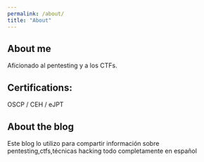 ```yaml
---
permalink: /about/
title: "About"
---
```


## About me
Aficionado al pentesting y a los CTFs.

## Certifications:
OSCP / CEH / eJPT 

## About the blog
Este blog lo utilizo para compartir información sobre pentesting,ctfs,técnicas hacking todo completamente en español
